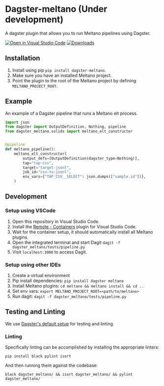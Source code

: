 # Dagster-meltano (Under development)
A dagster plugin that allows you to run Meltano pipelines using Dagster.

[![Open in Visual Studio Code](https://open.vscode.dev/badges/open-in-vscode.svg)](https://open.vscode.dev/quantile-development/dagster-meltano)
[![Downloads](https://pepy.tech/badge/dagster-meltano/month)](https://pepy.tech/project/dagster-meltano)

## Installation
1. Install using pip `pip install dagster-meltano`.
2. Make sure you have an installed Meltano project.
3. Point the plugin to the root of the Meltano project by defining `MELTANO_PROJECT_ROOT`.

## Example
An example of a Dagster pipeline that runs a Meltano elt process.

```python
import json
from dagster import OutputDefinition, Nothing, pipeline
from dagster_meltano.solids import meltano_elt_constructor


@pipeline
def meltano_pipeline():
    meltano_elt_constructor(
        output_defs=[OutputDefinition(dagster_type=Nothing)],
        tap="tap-csv",
        target="target-jsonl",
        job_id="csv-to-jsonl",
        env_vars={"TAP_CSV__SELECT": json.dumps(["sample.id"])},
    )
```

## Development
### Setup using VSCode
1. Open this repository in Visual Studio Code.
2. Install the [Remote - Containers](https://marketplace.visualstudio.com/items?itemName=ms-vscode-remote.remote-containers) plugin for Visual Studio Code.
3. Wait for the container setup, it should automatically install all Meltano plugins. 
4. Open the integrated terminal and start Dagit `dagit -f dagster_meltano/tests/pipeline.py`
4. Visit `localhost:3000` to access Dagit.

### Setup using other IDEs
1. Create a virtual environment
2. Pip install dependencies: `pip install dagster meltano`
3. Install Meltano plugins: `cd meltano && meltano install && cd ..`
4. Set env vars: `export MELTANO_PROJECT_ROOT=<path/to/meltano>`
5. Run dagit: `dagit -f dagster_meltano/tests/pipeline.py`

## Testing and Linting
We use [Dagster's default setup](https://docs.dagster.io/community/contributing#developing-dagster) 
for testing and linting.

### Linting
Specifically linting can be accomplished by installing the appropriate linters:

```shell
pip install black pylint isort
```

And then running them against the codebase:

```shell
black dagster_meltano/ && isort dagster_meltano/ && pylint dagster_meltano/ 
```